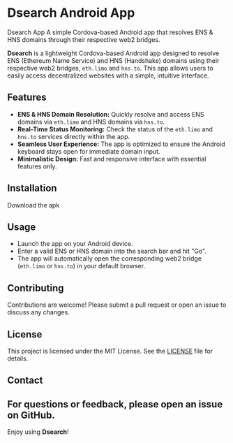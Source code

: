# Dsearch Android App
 Dsearch App  A simple Cordova-based Android app that resolves ENS &amp; HNS domains through their respective web2 bridges. 
 
**Dsearch** is a lightweight Cordova-based Android app designed to resolve ENS (Ethereum Name Service) and HNS (Handshake) domains using their respective web2 bridges, `eth.limo` and `hns.to`. This app allows users to easily access decentralized websites with a simple, intuitive interface.

## Features

- **ENS & HNS Domain Resolution:** Quickly resolve and access ENS domains via `eth.limo` and HNS domains via `hns.to`.
- **Real-Time Status Monitoring:** Check the status of the `eth.limo` and `hns.to` services directly within the app.
- **Seamless User Experience:** The app is optimized to ensure the Android keyboard stays open for immediate domain input.
- **Minimalistic Design:** Fast and responsive interface with essential features only.

## Installation

Download the apk

## Usage

- Launch the app on your Android device.
- Enter a valid ENS or HNS domain into the search bar and hit "Go".
- The app will automatically open the corresponding web2 bridge (`eth.limo` or `hns.to`) in your default browser.

## Contributing

Contributions are welcome! Please submit a pull request or open an issue to discuss any changes.

## License

This project is licensed under the MIT License. See the [LICENSE](LICENSE) file for details.

## Contact

For questions or feedback, please open an issue on GitHub.
---

Enjoy using **Dsearch**!

